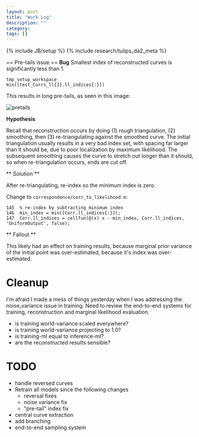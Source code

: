 ```yaml
---
layout: post
title: "Work Log"
description: ""
category: 
tags: []
---
```

{% include JB/setup %}
{% include research/tulips_da2_meta %}

== Pre-tails issue ==
**Bug**
Smallest index of reconstructed curves is significantly less than 1.

    tmp_setup_workspace
    min([test_Corrs_ll{1}.ll_indices{:}])

This results in long pre-tails, as seen in this image:
    
![pretails](min([test_Corrs_ll{1}.ll_indices{:}]))

**Hypothesis**

Recall that reconstruction occurs by doing (1) rough triangulation, (2) smoothing, then (3) re-triangulating against the smoothed curve.  The initial triangulation usually results in a very bad index set, with spacing far larger than it should be, due to poor localization by maximum likelihood.  The subsequent smoothing causes the curve to stretch out longer than it should, so when re-triangulation occurs, ends are cut off.  

** Solution **

After re-triangulating, re-index so the minimum index is zero.

Change to `correspondence/corr_to_likelihood.m`:

    145  % re-index by subtracting minimum index
    146  min_index = min([Corr.ll_indices{:}]);
    147  Corr.ll_indices = cellfun(@(x) x - min_index, Corr.ll_indices, 'UniformOutput', false);

** Fallout **

This likely had an effect on training results, because marginal prior variance of the initial point was over-estimated, because it's index was over-estimated.

Cleanup
============

I'm afraid I made a mess of things yesterday when I was addressing the noise_variance issue in training.  Need to review the end-to-end systems for training, reconstruction and marginal likelihood evaluation.

* is training world-variance scaled everywhere?
* is training world-variance projecting to 1.0?
* is training-ml equal to inference-ml?
* are the reconstructed results sensible?

TODO
=========
* handle reversed curves
* Retrain all models since the following changes
    * reversal fixes
    * noise variance fix
    * "pre-tail" index fix
* central curve extraction
* add branching
* end-to-end sampling system
